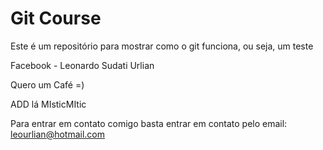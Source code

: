 # Git Course

Este é um repositório para mostrar como o git funciona, ou seja, um teste

Facebook - Leonardo Sudati Urlian

Quero um Café =)

ADD lá MIsticMItic

Para entrar em contato comigo basta entrar em contato pelo email: 
leourlian@hotmail.com

